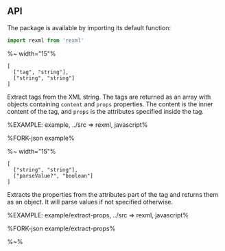 ## API

The package is available by importing its default function:

```js
import rexml from 'rexml'
```

%~ width="15"%

```### rexml => {content, props}[]
[
  ["tag", "string"],
  ["string", "string"]
]
```

Extract tags from the XML string. The tags are returned as an array with objects containing `content` and `props` properties. The content is the inner content of the tag, and `props` is the attributes specified inside the tag.

%EXAMPLE: example, ../src => rexml, javascript%

%FORK-json example%

%~ width="15"%

```### extractProps => Object<string,(boolean|string|number)>
[
  ["string", "string"],
  ["parseValue?", "boolean"]
]
```

Extracts the properties from the attributes part of the tag and returns them as an object. It will parse values if not specified otherwise.

%EXAMPLE: example/extract-props, ../src => rexml, javascript%

%FORK-json example/extract-props%

%~%
